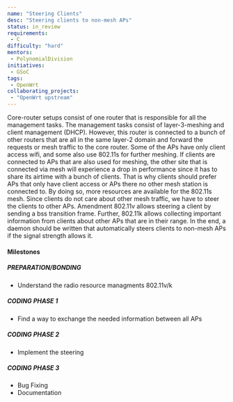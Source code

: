 ```yaml
---
name: "Steering Clients"
desc: "Steering clients to non-mesh APs"
status: in_review
requirements:
 - C
difficulty: "hard"
mentors:
 - PolynomialDivision
initiatives:
 - GSoC
tags:
 - OpenWrt
collaborating_projects:
 - "OpenWrt upstream"
---
```


Core-router setups consist of one router that is responsible for all the management tasks. The management tasks consist of layer-3-meshing and client management (DHCP). However, this router is connected to a bunch of other routers that are all in the same layer-2 domain and forward the requests or mesh traffic to the core router. Some of the APs have only client access wifi, and some also use 802.11s for further meshing. If clients are connected to APs that are also used for meshing, the other site that is connected via mesh will experience a drop in performance since it has to share its airtime with a bunch of clients. That is why clients should prefer APs that only have client access or APs there no other mesh station is connected to. By doing so, more resources are available for the 802.11s mesh. Since clients do not care about other mesh traffic, we have to steer the clients to other APs. Amendment 802.11v  allows steering a client by sending a bss transition frame. Further, 802.11k allows collecting important information from clients about other APs that are in their range. In the end, a daemon should be written that automatically steers clients to non-mesh APs if the signal strength allows it.

#### Milestones

##### PREPARATION/BONDING

* Understand the radio resource managments 802.11v/k

##### CODING PHASE 1

* Find a way to exchange the needed information between all APs

##### CODING PHASE 2

* Implement the steering

##### CODING PHASE 3

* Bug Fixing
* Documentation